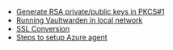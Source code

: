 - [Generate RSA private/public keys in PKCS#1](generate-RSA-private-public-keys-PKCS-1-format/README.md)
- [Running Vaultwarden in local network](running-vaultwarden-in-local-network/README.md)
- [SSL Conversion](ssl-conversion/README.md)
- [Steps to setup Azure agent](steps-to-setup-azure-agent/README.md)
